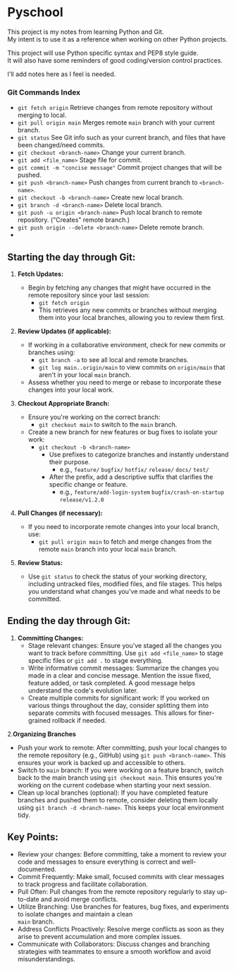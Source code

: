 # Pyschool

This project is my notes from learning Python and Git.  
My intent is to use it as a reference when working on other Python projects.

This project will use Python specific syntax and PEP8 style guide.  
It will also have some reminders of good coding/version control practices.

I'll add notes here as I feel is needed.

### Git Commands Index
 - `git fetch origin` Retrieve changes from remote repository without merging to local.
 - `git pull origin main` Merges remote `main` branch with your current branch.
 - `git status` See Git info such as your current branch, and files that have been changed/need commits.
 - `git checkout <branch-name>` Change your current branch.
 - `git add <file_name>` Stage file for commit. 
 - `git commit -m "concise message"` Commit project changes that will be pushed.
 - `git push <branch-name>` Push changes from current branch to `<branch-name>`.
 - `git checkout -b <branch-name>` Create new local branch.
 - `git branch -d <branch-name>` Delete local branch.
 - `git push -u origin <branch-name>` Push local branch to remote repository. ("Creates" remote branch.)
 - `git push origin --delete <branch-name>` Delete remote branch.
 - 

## Starting the day through Git:

1. **Fetch Updates:**
    - Begin by fetching any changes that might have occurred in the remote repository since your last session:
        - `git fetch origin`
        - This retrieves any new commits or branches without merging them into your local branches,
          allowing you to review them first.

2. **Review Updates (if applicable):**
    - If working in a collaborative environment, check for new commits or branches using:
        - `git branch -a` to see all local and remote branches.
        - `git log main..origin/main` to view commits on `origin/main` that aren't in your local `main` branch.
    - Assess whether you need to merge or rebase to incorporate these changes into your local work.

3. **Checkout Appropriate Branch:**
    - Ensure you're working on the correct branch:
        - `git checkout main` to switch to the `main` branch.
    - Create a new branch for new features or bug fixes to isolate your work:
        - `git checkout -b <branch-name>`
            - Use prefixes to categorize branches and instantly understand their purpose.
                - e.g., `feature/` `bugfix/` `hotfix/` `release/` `docs/` `test/`
            - After the prefix, add a descriptive suffix that clarifies the specific change or feature.
                - e.g., `feature/add-login-system` `bugfix/crash-on-startup` `release/v1.2.0`

4. **Pull Changes (if necessary):**
    - If you need to incorporate remote changes into your local branch, use:
        - `git pull origin main` to fetch and merge changes from the remote `main` branch into your local `main` branch.

5. **Review Status:**
    - Use `git status` to check the status of your working directory, including untracked files, modified files,
      and file stages. This helps you understand what changes you've made and what needs to be committed.

## Ending the day through Git:

1. **Committing Changes:**
    - Stage relevant changes: Ensure you've staged all the changes you want to track before committing.
      Use `git add <file_name>` to stage specific files or `git add .` to stage everything.
    - Write informative commit messages: Summarize the changes you made in a clear and concise message. Mention the
      issue fixed, feature added, or task completed. A good message helps understand the code's evolution later.
    - Create multiple commits for significant work: If you worked on various things throughout the day, consider
      splitting them into separate commits with focused messages. This allows for finer-grained rollback if needed.

2.**Organizing Branches**
   - Push your work to remote: After committing, push your local changes to the remote repository 
     (e.g., GitHub) using `git push <branch-name>`. This ensures your work is backed up and accessible to others.
   - Switch to `main` branch: If you were working on a feature branch, switch back to the main branch using 
     `git checkout main`. This ensures you're working on the current codebase when starting your next session.
   - Clean up local branches (optional): If you have completed feature branches and pushed them to remote, consider 
     deleting them locally using `git branch -d <branch-name>`. This keeps your local environment tidy.

## Key Points:
- Review your changes: Before committing, take a moment to review your code and messages to ensure everything is 
  correct and well-documented.
- Commit Frequently: Make small, focused commits with clear messages to track progress and facilitate collaboration.
- Pull Often: Pull changes from the remote repository regularly to stay up-to-date and avoid merge conflicts.
- Utilize Branching: Use branches for features, bug fixes, and experiments to isolate changes and maintain a clean  
  `main` branch.
- Address Conflicts Proactively: Resolve merge conflicts as soon as they arise to prevent accumulation and
  more complex issues.
- Communicate with Collaborators: Discuss changes and branching strategies with teammates to ensure a smooth
  workflow and avoid misunderstandings.
